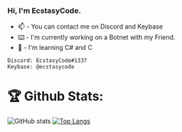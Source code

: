 ### Hi, I'm EcstasyCode. 
- 📫 - You can contact me on Discord and Keybase
- ⌨️ - I'm currently working on a Botnet with my Friend.
- 📙 - I'm learning C# and C
```
Discord: EcstasyCode#1337
Keybase: @ecstasycode
```

# 🏆 Github Stats:
![GitHub stats](https://github-readme-stats.vercel.app/api?username=ecstasycode&show_icons=true&theme=gradient&layout=compact)
[![Top Langs](https://github-readme-stats.vercel.app/api/top-langs/?username=ecstasycode&&bg_color=#E86444,#904E95&layout=compact)](https://github.com/anuraghazra/github-readme-stats)
